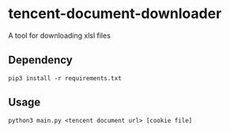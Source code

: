 # tencent-document-downloader
A tool for downloading xlsl files

## Dependency
```shell
pip3 install -r requirements.txt
```

## Usage
```shell
python3 main.py <tencent document url> [cookie file]
```
